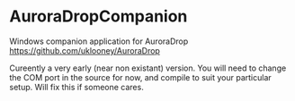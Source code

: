 # AuroraDropCompanion

Windows companion application for AuroraDrop
https://github.com/uklooney/AuroraDrop

Cureently a very early (near non existant) version.
You will need to change the COM port in the source for now, and compile to suit your particular setup. Will fix this if someone cares.

